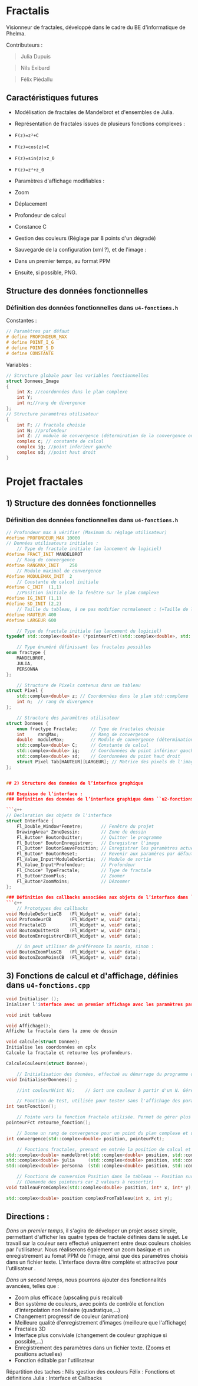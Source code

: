 Fractalis
=========

Visionneur de fractales, développé dans le cadre du BE d'informatique de Phelma.

Contributeurs :

> Julia Dupuis

> Nils Exibard

> Félix Piédallu


Caractéristiques futures
----------------
* Modélisation de fractales de Mandelbrot et d'ensembles de Julia.

* Représentation de fractales issues de plusieurs fonctions complexes :
 * ``F(z)=z²+C``
 * ``F(z)=cos(z)×C``
 * ``F(z)=sin(z)×z_0``
 * ``F(z)=z²+z_0``

* Paramètres d'affichage modifiables :
 * Zoom
 * Déplacement
 * Profondeur de calcul
 * Constance C

* Gestion des couleurs (Réglage par 8 points d'un dégradé)

* Sauvegarde de la configuration (xml ?), et de l'image :
 * Dans un premier temps, au format PPM
 * Ensuite, si possible, PNG.


Structure des données fonctionnelles
-----

### Définition des données fonctionnelles dans ``u4-fonctions.h``
Constantes :

```c
// Paramètres par défaut
# define PROFONDEUR_MAX
# define POINT_I_G
# define POINT_S_D
# define CONSTANTE
```

Variables :
```c
// Structure globale pour les variables fonctionnelles
struct Donnees_Image
{
    int X; //coordonnées dans le plan complexe
    int Y;
    int n;//rang de divergence
};
// Structure paramètres utilisateur
{
    int F; // fractale choisie
    int N; //profondeur
    int Z: // module de convergence (détermination de la convergence on non de la fonction)
    complex c; // constante de calcul
    complex ig; //point inferieur gauche
    complex sd; //point haut droit
}
```




Projet fractales
======

## 1) Structure des données fonctionnelles

### Définition des données fonctionnelles dans ``u4-fonctions.h``
```c++
// Profondeur max à vérifier (Maximum du réglage utilisateur)
#define PROFONDEUR_MAX 10000
// Données utilisateurs initiales :
    // Type de fractale initiale (au lancement du logiciel)
#define FRACT_INIT MANDELBROT
    // Rang de convergence
#define RANGMAX_INIT    250
    // Module maximal de convergence
#define MODULEMAX_INIT  2
    // Constante de calcul initiale
#define C_INIT  (1,1)
    //Position initiale de la fenêtre sur le plan complexe
#define IG_INIT (1,1)
#define SD_INIT (2,2)
    // Taille du tableau, à ne pas modifier normalement : (=Taille de la fenêtre d'affichage en pixels)
#define HAUTEUR 400
#define LARGEUR 600

    // Type de fractale initiale (au lancement du logiciel)
typedef std::complex<double> (*pointeurFct)(std::complex<double>, std::complex<double>);

    // Type énuméré définissant les fractales possibles
enum fractype {
    MANDELBROT,
    JULIA,
    PERSONNA
};

    // Structure de Pixels contenus dans un tableau
struct Pixel {
    std::complex<double> z; // Coordonnées dans le plan std::complexe
    int n;  // rang de divergence
};

    // Structure des paramètres utilisateur
struct Donnees {
    enum fractype Fractale;     // Type de fractales choisie
    int     rangMax;            // Rang de convergence
    double  moduleMax;          // Module de convergence (détermination de la convergence on non de la fonction)
    std::complex<double> C;     // Constante de calcul
    std::complex<double> ig;    // Coordonnées du point inférieur gauche
    std::complex<double> sd;    // Coordonnées du point haut droit
    struct Pixel Tab[HAUTEUR][LARGEUR]; // Matrice des pixels de l'image.
};


## 2) Structure des données de l’interface graphique

### Esquisse de l’interface :
### Définition des données de l’interface graphique dans ``u2-fonctions.h``

```c++
// Declaration des objets de l'interface
struct Interface {
    Fl_Double_Window*Fenetre;       // Fenêtre du projet
    DrawingArea* ZoneDessin;        // Zone de dessin
    Fl_Button* BoutonQuitter;       // Quitter le programme
    Fl_Button* BoutonEnregistrer;   // Enregistrer l'image
    Fl_Button* BoutonSauvePosition; // Enregistrer les paramètres actuels
    Fl_Button* BoutonReset;         // Revenir aux paramères par défaut
    Fl_Value_Input*ModuleDeSortie;  // Module de sortie
    Fl_Value_Input*Profondeur;      // Profondeur
    Fl_Choice* TypeFractale;        // Type de fractale
    Fl_Button*ZoomPlus;             // Zoomer
    Fl_Button*ZoomMoins;            // Dézoomer
};

### Définition des callbacks associées aux objets de l’interface dans ``u3-fonctions.h``
```c++
    // Prototypes des callbacks
void ModuleDeSortieCB   (Fl_Widget* w, void* data);
void ProfondeurCB       (Fl_Widget* w, void* data);
void FractaleCB         (Fl_Widget* w, void* data);
void BoutonQuitterCB    (Fl_Widget* w, void* data);
void BoutonEnregistrerCB(Fl_Widget* w, void* data);

    // On peut utiliser de préférence la souris, sinon :
void BoutonZoomPlusCB   (Fl_Widget* w, void* data);
void BoutonZoomMoinsCB  (Fl_Widget* w, void* data);
```

## 3) Fonctions de calcul et d'affichage, définies dans ``u4-fonctions.cpp``
```c++
void Initialiser ();
Inialiser l'interface avec un premier affichage avec les paramètres par défaut

void init tableau

void Affichage();
Affiche la fractale dans la zone de dessin

void calcule(struct Donnee);
Initialise les coordonnées en cplx
Calcule la fractale et retourne les profondeurs.

CalculeCouleurs(struct Donnee);

    // Initialisation des données, effectué au démarrage du programme ou au reset des paramètres
void InitialiserDonnees() ;

    //int couleurN(int N);    // Sort une couleur à partir d'un N. Géré par Nils ?

    // Fonction de test, utilisée pour tester sans l'affichage des paramètres sensibles
int testFonction();

    // Pointe vers la fonction fractale utilisée. Permet de gérer plus facilement les différents types.
pointeurFct retourne_fonction();

    // Donne un rang de convergence pour un point du plan complexe et une fonction
int convergence(std::complex<double> position, pointeurFct);

    // Fonctions fractales, prenant en entrée la position de calcul et le terme Zn de calcul de convergence
std::complex<double> mandelbrot(std::complex<double> position, std::complex<double> z);
std::complex<double> julia     (std::complex<double> position, std::complex<double> z);
std::complex<double> personna  (std::complex<double> position, std::complex<double> z);

    // Fonctions de conversion Position dans le tableau -- Position sur le plan complexe
    // (Demande des pointeurs car 2 valeurs à ressortir)
void tableauFromComplex(std::complex<double> position, int* x, int* y);

std::complex<double> position complexFromTableau(int x, int y);

```

## Directions :

*Dans un premier temps*, il s'agira de déveloper un projet assez simple, permettant d'afficher les quatre types de fractale définies dans le sujet.
Le travail sur la couleur sera effectué uniquement entre deux couleurs choisies par l'utilisateur.
Nous réaliserons également un zoom basique et un enregistrement au fomat PPM de l'image, ainsi que des paramètres choisis dans un fichier texte.
L'interface devra être complète et attractive pour l'utilisateur .


*Dans un second temps*, nous pourrons ajouter des fonctionnalités avancées, telles que :

* Zoom plus efficace (upscaling puis recalcul)
* Bon système de couleurs, avec points de contrôle et fonction d'interpolation non linéaire (quadratique,…)
* Changement progressif de couleur (animation)
* Meilleure qualité d'enregistrement d'images (meilleure que l'affichage)
* Fractales 3D
* Interface plus conviviale (changement de couleur graphique si possible,…)
* Enregistrement des paramètres dans un fichier texte. (Zooms et positions actuelles)
* Fonction éditable par l'utilisateur


Répartition des taches :
    Nils :gestion des couleurs
    Félix : Fonctions et définitions
    Julia : Interface et Callbacks
